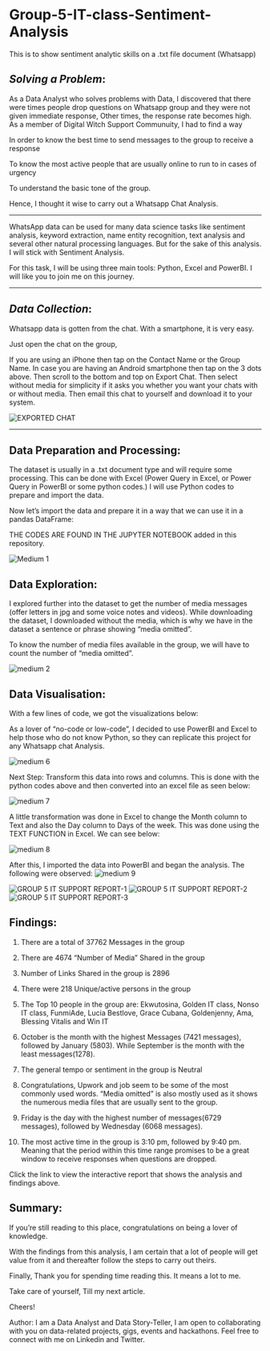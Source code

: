 # Group-5-IT-class-Sentiment-Analysis
This is to show sentiment analytic skills on a .txt file document (Whatsapp)

## *Solving a Problem*:

As a Data Analyst who solves problems with Data, I discovered that there were times people drop questions on Whatsapp group and they were not given immediate response, Other times, the response rate becomes high. As a member of Digital Witch Support Communuity, I had to find a way

In order to know the best time to send messages to the group to receive a response

To know the most active people that are usually online to run to in cases of urgency

To understand the basic tone of the group.

Hence, I thought it wise to carry out a Whatsapp Chat Analysis.

---


WhatsApp data can be used for many data science tasks like sentiment analysis, keyword extraction, name entity recognition, text analysis and several other natural processing languages. But for the sake of this analysis. I will stick with Sentiment Analysis.

For this task, I will be using three main tools: Python, Excel and PowerBI. I will like you to join me on this journey.

---

## *Data Collection*:

Whatsapp data is gotten from the chat. With a smartphone, it is very easy.

Just open the chat on the group,

If you are using an iPhone then tap on the Contact Name or the Group Name. In case you are having an Android smartphone then tap on the 3 dots above.
Then scroll to the bottom and top on Export Chat.
Then select without media for simplicity if it asks you whether you want your chats with or without media.
Then email this chat to yourself and download it to your system.

![EXPORTED CHAT](https://user-images.githubusercontent.com/83390581/203865944-d5b4cb3c-55bd-4540-a40b-fe1965bca24e.png)

---
## Data Preparation and Processing:

The dataset is usually in a .txt document type and will require some processing. This can be done with Excel (Power Query in Excel, or Power Query in PowerBI or some python codes.) I will use Python codes to prepare and import the data.

Now let’s import the data and prepare it in a way that we can use it in a pandas DataFrame:

THE CODES ARE FOUND IN THE JUPYTER NOTEBOOK added in this repository.

![Medium 1](https://user-images.githubusercontent.com/83390581/203865509-9210a685-2082-46d9-b8b7-5de831c8ec70.png)


## Data Exploration:

I explored further into the dataset to get the number of media messages (offer letters in jpg and some voice notes and videos). While downloading the dataset, I downloaded without the media, which is why we have in the dataset a sentence or phrase showing “media omitted”.

To know the number of media files available in the group, we will have to count the number of “media omitted”.



![medium 2](https://user-images.githubusercontent.com/83390581/203865540-a50410ba-cb0d-4831-99f5-b4e968de9877.png)


## Data Visualisation:

With a few lines of code, we got the visualizations below:


As a lover of “no-code or low-code”, I decided to use PowerBI and Excel to help those who do not know Python, so they can replicate this project for any Whatsapp chat Analysis.


![medium 6](https://user-images.githubusercontent.com/83390581/203865609-6634a35b-65f1-4e74-bc7d-af348ea0a5fd.png)

Next Step: Transform this data into rows and columns. This is done with the python codes above and then converted into an excel file as seen below:

![medium 7](https://user-images.githubusercontent.com/83390581/203865617-d9951f5d-392f-4461-85a9-ce1712740a60.png)

A little transformation was done in Excel to change the Month column to Text and also the Day column to Days of the week. This was done using the TEXT FUNCTION in Excel. We can see below:

![medium 8](https://user-images.githubusercontent.com/83390581/203865630-f1151c46-194a-47f0-bd61-90f7a70356fb.png)

After this, I imported the data into PowerBI and began the analysis. The following were observed:
![medium 9](https://user-images.githubusercontent.com/83390581/203865637-81ae3f9c-a184-4a92-9a04-605053901068.png)


![GROUP 5 IT SUPPORT REPORT-1](https://user-images.githubusercontent.com/83390581/203865995-5a8da555-8ab3-4967-ad76-d76eaa04d2dd.jpg)
![GROUP 5 IT SUPPORT REPORT-2](https://user-images.githubusercontent.com/83390581/203866000-e82d72fb-f090-45c7-b517-66352ce385d7.jpg)
![GROUP 5 IT SUPPORT REPORT-3](https://user-images.githubusercontent.com/83390581/203866004-075b03f4-0019-4dfe-bb06-78c7fba558e7.jpg)


## Findings:

1. There are a total of 37762 Messages in the group

2. There are 4674 “Number of Media” Shared in the group

3. Number of Links Shared in the group is 2896

4. There were 218 Unique/active persons in the group

5. The Top 10 people in the group are: Ekwutosina, Golden IT class, Nonso IT class, FunmiAde, Lucia Bestlove, Grace Cubana, Goldenjenny, Ama, Blessing Vitalis and Win IT

6. October is the month with the highest Messages (7421 messages), followed by January (5803). While September is the month with the least messages(1278).

7. The general tempo or sentiment in the group is Neutral

8. Congratulations, Upwork and job seem to be some of the most commonly used words. “Media omitted” is also mostly used as it shows the numerous media files that are usually sent to the group.

9. Friday is the day with the highest number of messages(6729 messages), followed by Wednesday (6068 messages).

10. The most active time in the group is 3:10 pm, followed by 9:40 pm. Meaning that the period within this time range promises to be a great window to receive responses when questions are dropped.

Click the link to view the interactive report that shows the analysis and findings above.


## Summary:
If you’re still reading to this place, congratulations on being a lover of knowledge.

With the findings from this analysis, I am certain that a lot of people will get value from it and thereafter follow the steps to carry out theirs.

Finally, Thank you for spending time reading this. It means a lot to me.

Take care of yourself, Till my next article.

Cheers!

Author: I am a Data Analyst and Data Story-Teller, I am open to collaborating with you on data-related projects, gigs, events and hackathons. Feel free to connect with me on Linkedin and Twitter.






